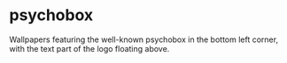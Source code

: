 psychobox
==================

Wallpapers featuring the well-known psychobox in the bottom left corner, with the text part of the logo floating above.